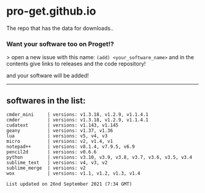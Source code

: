 # pro-get.github.io
The repo that has the data for downloads..

### Want your software too on Proget!?
\> open a new issue with this name: `(add) <your_software_name>` and in the contents give links to releases and the code repository!

and your software will be added!

<hr>

## softwares in the list:
```
cmder_mini     | versions: v1.3.18, v1.2.9, v1.1.4.1
cmder          | versions: v1.3.18, v1.2.9, v1.1.4.1
cudatext       | versions: v1.143, v1.145
geany          | versions: v1.37, v1.36
lua            | versions: v5, v4, v3
micro          | versions: v2, v1.4, v1
notepad++      | versions: v8.1.4, v7.9.5, v6.9
pencil2d       | versions: v0.6.6
python         | versions: v3.10, v3.9, v3.8, v3.7, v3.6, v3.5, v3.4
sublime_text   | versions: v4, v3, v2
sublime_merge  | versions: v2
wox            | versions: v1.1, v1.2, v1.3, v1.4

List updated on 26nd September 2021 (7:34 GMT)
```
<!---->